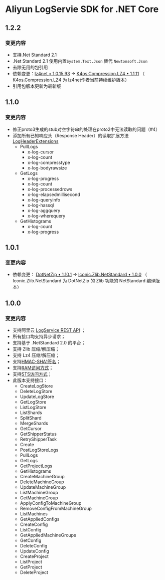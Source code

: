 # Aliyun LogServie SDK for .NET Core

## 1.2.2

### 变更内容

- 支持.Net Standard 2.1
- .Net Standard 2.1 使用内置`System.Text.Json` 替代 `Newtonsoft.Json`
- 去除无用的包引用
- 依赖变更：[lz4net &bull; 1.0.15.93](https://www.nuget.org/packages/lz4net/1.0.15.93) -> [K4os.Compression.LZ4 &bull; 1.1.11](https://www.nuget.org/packages/K4os.Compression.LZ4/1.1.11) （ K4os.Compression.LZ4 为 lz4net作者当前持续维护版本）
- 引用包版本更新为最新版

## 1.1.0

### 变更内容

- 修正proto3生成的stub对空字符串的处理在proto2中无法读取的问题（#4）
- 添加所有已知响应头（Response Header）的读取扩展方法[LogHeaderExtensions](Aliyun.Api.LogService/Infrastructure/Protocol/Http/LogHeaderExtensions.cs)
  + PullLogs
    - x-log-cursor
    - x-log-count
    - x-log-compresstype
    - x-log-bodyrawsize
  + GetLogs
    - x-log-progress
    - x-log-count
    - x-log-processedrows
    - x-log-elapsedmillisecond
    - x-log-queryinfo
    - x-log-hassql
    - x-log-aggquery
    - x-log-wherequery
  + GetHistograms
    - x-log-count
    - x-log-progress


## 1.0.1

### 变更内容

- 依赖变更： [DotNetZip &bull; 1.10.1](https://www.nuget.org/packages/DotNetZip/1.10.1) -> [Iconic.Zlib.NetStandard &bull; 1.0.0](https://www.nuget.org/packages/Iconic.Zlib.Netstandard/1.0.0) （ Iconic.Zlib.NetStandard 为 DotNetZip 的 Zlib 功能的 NetStandard 编译版本）

## 1.0.0

### 变更内容

- 支持阿里云 [LogService REST API](https://help.aliyun.com/document_detail/29007.html) ；
- 所有接口均支持异步请求；
- 支持基于 .NetStandard 2.0 的平台；
- 支持 Zlib 压缩/解压缩；
- 支持 Lz4 压缩/解压缩；
- 支持[HMAC-SHA1签名](https://help.aliyun.com/document_detail/29012.html)；
- 支持[RAM访问方式](https://help.aliyun.com/document_detail/29049.html)；
- 支持[STS访问方式](https://help.aliyun.com/document_detail/47277.html)；
- 此版本支持接口：
    + CreateLogStore
    + DeleteLogStore
    + UpdateLogStore
    + GetLogStore
    + ListLogStore
    + ListShards
    + SplitShard
    + MergeShards
    + GetCursor
    + GetShipperStatus
    + RetryShipperTask
    + Create
    + PostLogStoreLogs
    + PullLogs
    + GetLogs
    + GetProjectLogs
    + GetHistograms
    + CreateMachineGroup
    + DeleteMachineGroup
    + UpdateMachineGroup
    + ListMachineGroup
    + GetMachineGroup
    + ApplyConfigToMachineGroup
    + RemoveConfigFromMachineGroup
    + ListMachines
    + GetAppliedConfigs
    + CreateConfig
    + ListConfig
    + GetAppliedMachineGroups
    + GetConfig
    + DeleteConfig
    + UpdateConfig
    + CreateProject
    + ListProject
    + GetProject
    + DeleteProject
